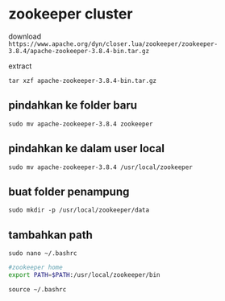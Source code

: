 # zookeeper cluster


download  
`https://www.apache.org/dyn/closer.lua/zookeeper/zookeeper-3.8.4/apache-zookeeper-3.8.4-bin.tar.gz`

extract

`tar xzf apache-zookeeper-3.8.4-bin.tar.gz`


## pindahkan ke folder baru

`sudo mv apache-zookeeper-3.8.4 zookeeper`

## pindahkan ke dalam user local

`sudo mv apache-zookeeper-3.8.4 /usr/local/zookeeper`


## buat folder penampung

`sudo mkdir -p /usr/local/zookeeper/data`

## tambahkan path 

`sudo nano ~/.bashrc`

```bash
#zookeeper home
export PATH=$PATH:/usr/local/zookeeper/bin
```

`source ~/.bashrc`